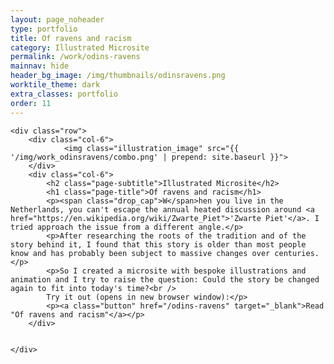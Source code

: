```yaml
---
layout: page_noheader
type: portfolio
title: Of ravens and racism
category: Illustrated Microsite
permalink: /work/odins-ravens
mainnav: hide
header_bg_image: /img/thumbnails/odinsravens.png
worktile_theme: dark
extra_classes: portfolio
order: 11
---
```


<div class="wrapper">

	<div class="row">
		<div class="col-6">			
				<img class="illustration_image" src="{{ '/img/work_odinsravens/combo.png' | prepend: site.baseurl }}">				
		</div>
		<div class="col-6">
			<h2 class="page-subtitle">Illustrated Microsite</h2>
			<h1 class="page-title">Of ravens and racism</h1>
			<p><span class="drop_cap">W</span>hen you live in the Netherlands, you can't escape the annual heated discussion around <a href="https://en.wikipedia.org/wiki/Zwarte_Piet">'Zwarte Piet'</a>. I tried approach the issue from a different angle.</p>
			<p>After researching the roots of the tradition and of the story behind it, I found that this story is older than most people know and has probably been subject to massive changes over centuries.</p>
			<p>So I created a microsite with bespoke illustrations and animation and I try to raise the question: Could the story be changed again to fit into today's time?<br />
			Try it out (opens in new browser window):</p>
			<p><a class="button" href="/odins-ravens" target="_blank">Read "Of ravens and racism"</a></p>			 
		</div>
		
				
	</div>
</div>
